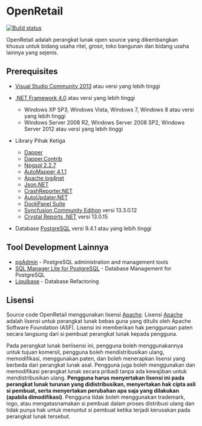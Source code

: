 OpenRetail
==============================================

[![Build status](https://ci.appveyor.com/api/projects/status/a2cf5uy7b16w386b?svg=true)](https://ci.appveyor.com/project/rudi-krsoftware/open-retail)

OpenRetail adalah perangkat lunak open source yang dikembangkan khusus untuk bidang usaha ritel, grosir, toko bangunan dan bidang usaha lainnya yang sejenis.

Prerequisites
-----------------------------------------------
* [Visual Studio Community 2013](https://www.visualstudio.com/en-us/news/releasenotes/vs2013-community-vs) atau versi yang lebih tinggi
* [.NET Framework 4.0](https://www.microsoft.com/en-us/download/details.aspx?id=17718) atau versi yang lebih tinggi
    * Windows XP SP3, Windows Vista, Windows 7, Windows 8 atau versi yang lebih tinggi
    * Windows Server 2008 R2, Windows Server 2008 SP2, Windows Server 2012 atau versi yang lebih tinggi    

* Library Pihak Ketiga
    * [Dapper](http://www.nuget.org/packages/Dapper/)
    * [Dapper.Contrib](http://www.nuget.org/packages/Dapper.Contrib/)
    * [Npgsql 2.2.7](http://www.nuget.org/packages/Npgsql/2.2.72)
	* [AutoMapper 4.1.1](https://www.nuget.org/packages/AutoMapper/4.1.1)
    * [Apache log4net](https://www.nuget.org/packages/log4net/)
	* [Json.NET](http://www.nuget.org/packages/Newtonsoft.Json/9.0.1)	
    * [CrashReporter.NET](http://www.nuget.org/packages/CrashReporter.NET.Official/)
    * [AutoUpdater.NET](https://www.nuget.org/packages/Autoupdater.NET.Official/)
    * [DockPanel Suite](https://www.nuget.org/packages/DockPanelSuite/)
    * [Syncfusion Community Edition](https://www.syncfusion.com/products/communitylicense/) versi 13.3.0.12
    * [Crystal Reports .NET](http://downloads.businessobjects.com/akdlm/cr4vs2010/CRforVS_13_0_15.exe) versi 13.0.15

* Database [PostgreSQL](https://www.postgresql.org/) versi 9.4.1 atau yang lebih tinggi

Tool Development Lainnya
-----------------------------------------------
* [pgAdmin](https://www.pgadmin.org/) - PostgreSQL administration and management tools
* [SQL Manager Lite for PostgreSQL](http://www.sqlmanager.net/products/postgresql/manager/download) - Database Management for PostgreSQL
* [Liquibase](http://www.liquibase.org/) - Database Refactoring 

Lisensi
-----------------------------------------------

Source code OpenRetail menggunakan lisensi [Apache](http://www.apache.org/licenses/LICENSE-2.0). Lisensi [Apache](http://www.apache.org/licenses/LICENSE-2.0) adalah lisensi untuk perangkat lunak bebas guna yang ditulis oleh Apache Software Foundation (ASF). Lisensi ini memberikan hak penggunaan paten secara langsung dari si pembuat perangkat lunak kepada pengguna.

Pada perangkat lunak berlisensi ini, pengguna boleh menggunakannya untuk tujuan komersil, pengguna boleh mendistribusikan ulang, memodifikasi, menggunakan paten, dan boleh menerapkan lisensi yang berbeda dari perangkat lunak asal. Pengguna juga boleh menggunakan dan memodifikasi perangkat lunak secara pribadi tanpa ada kewajiban untuk mendistribusikan ulang. **Pengguna harus menyertakan lisensi ini pada perangkat lunak turunan yang didistribusikan, menyertakan hak cipta asli si pembuat, serta menyertakan perubahan apa saja yang dilakukan (apabila dimodifikasi)**. Pengguna tidak boleh menggunakan trademark, logo, atau mengatasnamakan si pembuat dalam proses distribusi ulang dan tidak punya hak untuk menuntut si pembuat ketika terjadi kerusakan pada perangkat lunak tersebut.